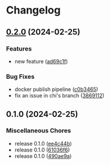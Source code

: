 # Changelog

## [0.2.0](https://github.com/orca3/llm-model-serving/compare/v0.1.0...v0.2.0) (2024-02-25)


### Features

* new feature ([ad69c1f](https://github.com/orca3/llm-model-serving/commit/ad69c1f645369925984c5155fe7a1a652de05a75))


### Bug Fixes

* docker publish pipeline ([c0b3465](https://github.com/orca3/llm-model-serving/commit/c0b3465978d86275ee12a2158cc8a742b607a317))
* fix an issue in chi's branch ([3869112](https://github.com/orca3/llm-model-serving/commit/38691129fbf7a3c6f2a58aa433267b93cbde4717))

## 0.1.0 (2024-02-25)


### Miscellaneous Chores

* release 0.1.0 ([ee4c44b](https://github.com/orca3/llm-model-serving/commit/ee4c44bac03bd294fa8a54e0a6be27838974b34e))
* release 0.1.0 ([61036f6](https://github.com/orca3/llm-model-serving/commit/61036f6d5cb544d00f3f76e03b8112e4e1afff0c))
* release 0.1.0 ([490ae9a](https://github.com/orca3/llm-model-serving/commit/490ae9a36fc53a7c9df77300e4455d05484c937a))
